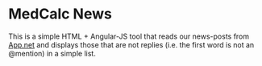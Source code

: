 MedCalc News
============

This is a simple HTML + Angular-JS tool that reads our news-posts from [App.net](https://alpha.app.net/medcalc) and displays those that are not replies (i.e. the first word is not an @mention) in a simple list.